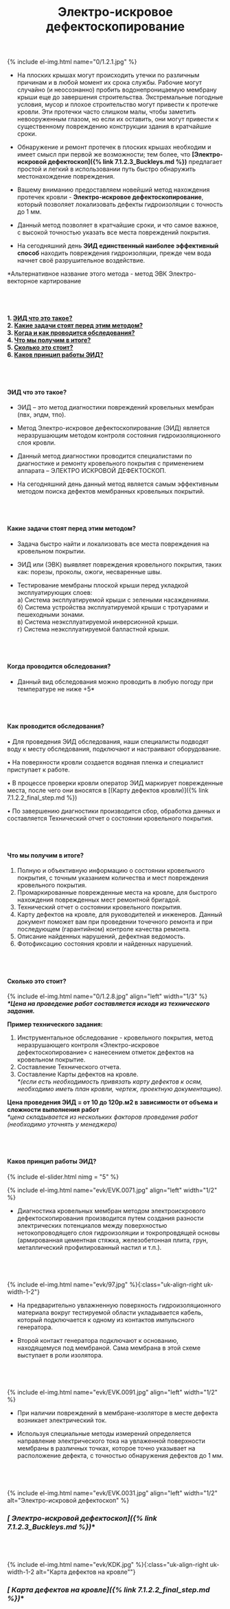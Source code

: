 ﻿---
title: Электро-искровое дефектоскопирование
cat: 7
main: false
submenu: false
layout: buffer
galpath: evk
permalink: /электро-векторное-картирование
---
{% include el-img.html name="0/1.2.1.jpg"  %} 

* На плоских крышах могут происходить утечки по различным причинам и в любой момент их срока службы. Рабочие могут случайно (и неосознанно) пробить водонепроницаемую мембрану крыши еще до завершения строительства. Экстремальные погодные условия, мусор и плохое строительство могут привести к протечке кровли. Эти протечки часто слишком малы, чтобы заметить невооруженным глазом, но если их оставить, они могут привести к существенному повреждению конструкции здания в кратчайшие сроки.  

* Обнаружение и ремонт протечек в плоских крышах необходим и имеет смысл при первой же возможности; 
тем более, что __[Электро-искровой дефектоскоп]({% link 7.1.2.3_Buckleys.md %})__ предлагает простой и легкий в использовании путь быстро обнаружить местонахождение повреждения. 

* Вашему вниманию предоставляем новейший метод нахождения протечек кровли - __Электро-искровое дефектоскопирование__, который позволяет локализовать дефекты гидроизоляции с точность до 1 мм.    
* Данный метод позволяет в кратчайшие сроки, и что самое важное, с высокой точностью указать все места повреждений покрытия.     
* На сегодняшний день __ЭИД единственный наиболее эффективный способ__ находить повреждения гидроизоляции, прежде чем вода начнет своё разрушительное воздействие.
 
*Альтернативное название этого метода - метод ЭВК Электро-векторное картирование  
###### &nbsp;
__1.	[ЭИД что это такое?](#эид-что-это-такое)__  
__2.	[Какие задачи стоят перед этим методом?](#какие-задачи-стоят-перед-этим-методом)__  
__3.	[Когда и как проводится обследования?](#когда-проводится-обследования)__  
__4.	[Что мы получим в итоге?](#что-мы-получим-в-итоге)__  
__5.	[Сколько это стоит?](#сколько-это-стоит)__  
__6.	[Каков принцип работы ЭИД?](#каков-принцип-работы-эид)__  
###### &nbsp;
#### __ЭИД что это такое?__  

* ЭИД – это метод диагностики повреждений кровельных мембран (пвх, эпдм, тпо).  

* Метод Электро-искровое дефектоскопирование (ЭИД) является неразрушающим методом контроля состояния гидроизоляционного слоя кровли.  

* Данный метод диагностики проводится специалистами по диагностике и ремонту кровельного покрытия с применением аппарата – ЭЛЕКТРО ИСКРОВОЙ ДЕФЕКТОСКОП.   

* На сегодняшний день данный метод является самым эффективным методом поиска дефектов мембранных кровельных покрытий.  
###### &nbsp;

#### __Какие задачи стоят перед этим методом?__

* Задача быстро найти и локализовать все места повреждения на кровельном покрытии.

* ЭИД или (ЭВК) выявляет повреждения кровельного покрытия, таких как: порезы, проколы, ожоги, несваренные швы.

* Тестирование мембраны плоской крыши перед укладкой эксплуатирующих слоев:  
а) Система эксплуатируемой крыши с зелеными насаждениями.  
б) Система устройства эксплуатируемой крыши с тротуарами и пешеходными зонами.  
в) Система неэксплуатируемой инверсионной крыши.  
г) Система неэксплуатируемой балластной крыши.  
###### &nbsp;

#### __Когда проводится обследования?__

* Данный вид обследования можно проводить в любую погоду при температуре не ниже +5*
###### &nbsp;

#### __Как проводится обследования?__

•	Для проведения ЭИД обследования, наши специалисты подводят воду к месту обследования, подключают и настраивают оборудование.  

•	На поверхности кровли создается водяная пленка и специалист приступает к работе.  

•	В процессе проверки кровли оператор ЭИД маркирует поврежденные места, после чего они вносятся в [(Карту дефектов кровли)]({% link 7.1.2.2_final_step.md %})  

•	По завершению диагностики производится сбор, обработка данных и составляется Технический отчет о состоянии кровельного покрытия.  
###### &nbsp;

#### __Что мы получим в итоге?__

1)	Полную и объективную информацию о состоянии кровельного покрытия, с точным указанием количества и мест повреждения кровельного покрытия.    
2)	Промаркированные поврежденные места на кровле, для быстрого нахождения поврежденных мест ремонтной бригадой.   
3)	Технический отчет о состоянии кровельного покрытия.  
4)	Карту дефектов на кровле, для руководителей и инженеров. Данный документ поможет вам при проведении точечного ремонта и при последующем (гарантийном) контроле качества ремонта.    
5)	Описание найденных нарушений, дефектная ведомость.    
6)	Фотофиксацию состояния кровли и найденных нарушений.  
###### &nbsp;

#### __Сколько это стоит?__
{% include el-img.html name="0/1.2.8.jpg" align="left" width="1/3" %}
___*Цена на проведение работ составляется исходя из технического задания.___

__Пример технического задания:__

1)	Инструментальное обследование - кровельного покрытия, метод неразрушающего контроля «Электро-искровое дефектоскопирование» с нанесением отметок дефектов на кровельном покрытие.  
2)	Составление Технического отчета.  
3)	Составление Карты дефектов на кровле.   
_*(если есть необходимость привязать карту дефектов к осям, необходимо иметь план кровли, чертеж, проектную документацию)._

__Цена проведения ЭИД = от 10 до 120р.м2 в зависимости от объема и сложности выполнения работ__  
_*цена складывается из нескольких факторов проведения работ (необходимо уточнять у менеджера)_
###### &nbsp;

#### __Каков принцип работы ЭИД?__
{% include el-slider.html  nimg = "5" %}  

{% include el-img.html name="evk/EVK.0071.jpg" align="left" width="1/2" %}
* Диагностика кровельных мембран методом электроискрового дефектоскопирования производится путем создания разности электрических потенциалов между поверхностью нетокопроводящего слоя гидроизоляции и токропровдящей основы (армированная цементная стяжка, железобетонная плита, грун, металлический профилированный настил и т.п.).
###### &nbsp;
{% include el-img.html name="evk/97.jpg"  %}{:class="uk-align-right uk-width-1-2"}
* На предварительно увлажненную поверхность гидроизоляционного материала вокруг тестируемой области укладывается кабель, который подключается к одному из контактов импульсного генератора.  

* Второй контакт генератора подключают к основанию, находящемуся под мембраной. Сама мембрана в этой схеме выступает в роли изолятора.

###### &nbsp;
{% include el-img.html name="evk/EVK.0091.jpg" align="left" width="1/2" %}
* При наличии повреждений в мембране-изоляторе в месте дефекта возникает электрический ток. 

* Используя специальные методы измерений определяется направление электрического тока на увлаженной поверхности мембраны в различных точках, которое точно указывает на расположение дефекта, с точностью обнаружения дефектов до 1 мм.
###### &nbsp;

{% include el-img.html name="evk/EVK.0031.jpg" align="left" width="1/2" alt="Электро-искровой дефектоскоп" %}
 
### **[* Электро-искровой дефектоскоп]({% link 7.1.2.3_Buckleys.md %})**  
###### &nbsp;
{% include el-img.html name="evk/KDK.jpg"  %}{:class="uk-align-right uk-width-1-2 alt="Карта дефектов на кровле""}
### **[* Карта дефектов на кровле]({% link 7.1.2.2_final_step.md %})**  




###### &nbsp;  
